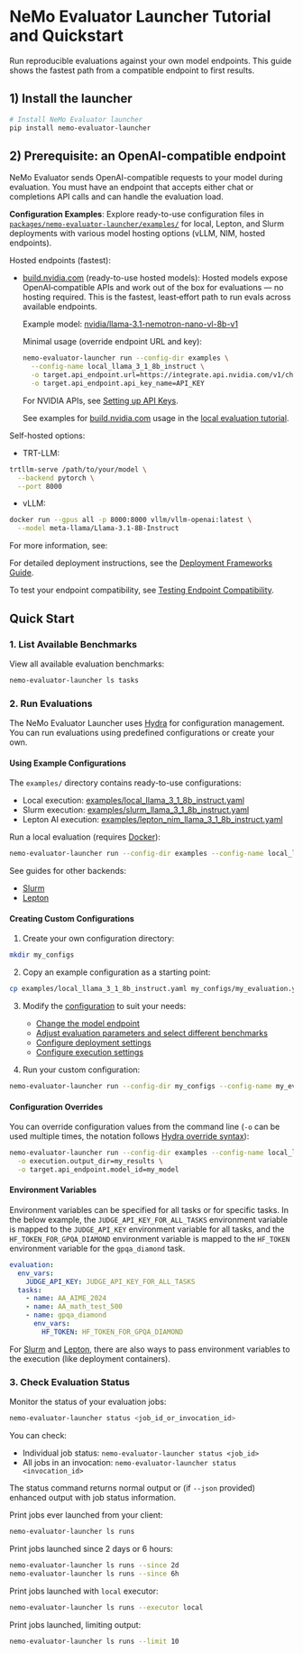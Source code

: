 # NeMo Evaluator Launcher Tutorial and Quickstart

Run reproducible evaluations against your own model endpoints. This guide shows the fastest path from a compatible endpoint to first results.

## 1) Install the launcher

```bash
# Install NeMo Evaluator launcher
pip install nemo-evaluator-launcher
```

## 2) Prerequisite: an OpenAI-compatible endpoint

NeMo Evaluator sends OpenAI-compatible requests to your model during evaluation. You must have an endpoint that accepts either chat or completions API calls and can handle the evaluation load.

**Configuration Examples**: Explore ready-to-use configuration files in [`packages/nemo-evaluator-launcher/examples/`](https://github.com/NVIDIA-NeMo/Evaluator/tree/main/packages/nemo-evaluator-launcher/examples) for local, Lepton, and Slurm deployments with various model hosting options (vLLM, NIM, hosted endpoints).

Hosted endpoints (fastest):

- [build.nvidia.com](https://build.nvidia.com) (ready-to-use hosted models):
  Hosted models expose OpenAI‑compatible APIs and work out of the box for evaluations — no hosting required. This is the fastest, least‑effort path to run evals across available endpoints.

  Example model: [nvidia/llama-3.1-nemotron-nano-vl-8b-v1](https://build.nvidia.com/nvidia/llama-3.1-nemotron-nano-vl-8b-v1)

  Minimal usage (override endpoint URL and key):
  ```bash
  nemo-evaluator-launcher run --config-dir examples \
    --config-name local_llama_3_1_8b_instruct \
    -o target.api_endpoint.url=https://integrate.api.nvidia.com/v1/chat/completions \
    -o target.api_endpoint.api_key_name=API_KEY
  ```

  For NVIDIA APIs, see [Setting up API Keys](https://docs.omniverse.nvidia.com/guide-sdg/latest/setup.html#preview-and-set-up-an-api-key).

  See examples for [build.nvidia.com](https://build.nvidia.com/) usage in the [local evaluation tutorial](tutorials/local-evaluation-of-existing-endpoint.md).

Self-hosted options:

- TRT-LLM:
```bash
trtllm-serve /path/to/your/model \
  --backend pytorch \
  --port 8000
```

- vLLM:
```bash
docker run --gpus all -p 8000:8000 vllm/vllm-openai:latest \
  --model meta-llama/Llama-3.1-8B-Instruct
```

For more information, see:

  For detailed deployment instructions, see the [Deployment Frameworks Guide](tutorials/deployments/deployment-frameworks-guide.md).

  To test your endpoint compatibility, see [Testing Endpoint Compatibility](tutorials/deployments/testing-endpoint-oai-compatibility.md).

## Quick Start

### 1. List Available Benchmarks

View all available evaluation benchmarks:

```bash
nemo-evaluator-launcher ls tasks
```

### 2. Run Evaluations

The NeMo Evaluator Launcher uses [Hydra](https://hydra.cc/docs/intro/) for configuration management. You can run evaluations using predefined configurations or create your own.

#### Using Example Configurations

The `examples/` directory contains ready-to-use configurations:

- Local execution: [examples/local_llama_3_1_8b_instruct.yaml](https://github.com/NVIDIA-NeMo/Evaluator/tree/main/packages/nemo-evaluator-launcher/examples/local_llama_3_1_8b_instruct.yaml)
- Slurm execution: [examples/slurm_llama_3_1_8b_instruct.yaml](https://github.com/NVIDIA-NeMo/Evaluator/tree/main/packages/nemo-evaluator-launcher/examples/slurm_llama_3_1_8b_instruct.yaml)
- Lepton AI execution: [examples/lepton_nim_llama_3_1_8b_instruct.yaml](https://github.com/NVIDIA-NeMo/Evaluator/tree/main/packages/nemo-evaluator-launcher/examples/lepton_nim_llama_3_1_8b_instruct.yaml)

Run a local evaluation (requires [Docker](https://www.docker.com/)):
```bash
nemo-evaluator-launcher run --config-dir examples --config-name local_llama_3_1_8b_instruct --override execution.output_dir=<YOUR_OUTPUT_LOCAL_DIR>
```

See guides for other backends:
- [Slurm](executors/slurm.md)
- [Lepton](executors/lepton.md)

#### Creating Custom Configurations

1. Create your own configuration directory:
```bash
mkdir my_configs
```

2. Copy an example configuration as a starting point:
```bash
cp examples/local_llama_3_1_8b_instruct.yaml my_configs/my_evaluation.yaml
```

3. Modify the [configuration](configuration/index.md) to suit your needs:
   - [Change the model endpoint](configuration/target/index.md)
   - [Adjust evaluation parameters and select different benchmarks](configuration/evaluation/index.md)
   - [Configure deployment settings](configuration/deployment/index.md)
   - [Configure execution settings](configuration/execution/index.md)

4. Run your custom configuration:
```bash
nemo-evaluator-launcher run --config-dir my_configs --config-name my_evaluation
```

#### Configuration Overrides

You can override configuration values from the command line (`-o` can be used multiple times, the notation follows [Hydra override syntax](https://hydra.cc/docs/advanced/override_grammar/basic/)):

```bash
nemo-evaluator-launcher run --config-dir examples --config-name local_llama_3_1_8b_instruct \
  -o execution.output_dir=my_results \
  -o target.api_endpoint.model_id=my_model
```

#### Environment Variables

Environment variables can be specified for all tasks or for specific tasks. In the below example, the `JUDGE_API_KEY_FOR_ALL_TASKS` environment variable is mapped to the `JUDGE_API_KEY` environment variable for all tasks, and the `HF_TOKEN_FOR_GPQA_DIAMOND` environment variable is mapped to the `HF_TOKEN` environment variable for the `gpqa_diamond` task.

```yaml
evaluation:
  env_vars:
    JUDGE_API_KEY: JUDGE_API_KEY_FOR_ALL_TASKS
  tasks:
    - name: AA_AIME_2024
    - name: AA_math_test_500
    - name: gpqa_diamond
      env_vars:
        HF_TOKEN: HF_TOKEN_FOR_GPQA_DIAMOND
```

For [Slurm](executors/slurm.md#environment-variables) and [Lepton](executors/lepton.md#configuration-notes), there are also ways to pass environment variables to the execution (like deployment containers).

### 3. Check Evaluation Status

Monitor the status of your evaluation jobs:

```bash
nemo-evaluator-launcher status <job_id_or_invocation_id>
```

You can check:
- Individual job status: `nemo-evaluator-launcher status <job_id>`
- All jobs in an invocation: `nemo-evaluator-launcher status <invocation_id>`

The status command returns normal output or (if `--json` provided) enhanced output with job status information.

Print jobs ever launched from your client:
```bash
nemo-evaluator-launcher ls runs
```

Print jobs launched since 2 days or 6 hours:
```bash
nemo-evaluator-launcher ls runs --since 2d
nemo-evaluator-launcher ls runs --since 6h
```

Print jobs launched with `local` executor:
```bash
nemo-evaluator-launcher ls runs --executor local
```

Print jobs launched, limiting output:
```bash
nemo-evaluator-launcher ls runs --limit 10
```

